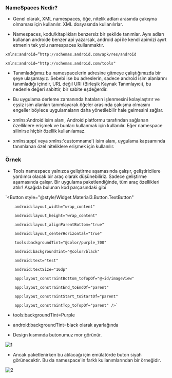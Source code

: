 ### NameSpaces Nedir?
- Genel olarak, XML namespaces, öğe, nitelik adları arasında çakışma olmaması için kullanılır. XML dosyasında kullanılırlar.


- Namespaces, kodu/kitaplıkları benzersiz bir şekilde tanımlar. Aynı adları kullanan androide benzer api yazarsak, android api  ile kendi apimizi ayırt etmenin tek yolu namespaces kullanmaktır.


`xmlns:android=”http://schemas.android.com/apk/res/android `

`xmlns:android="http://schemas.android.com/tools"`

- Tanımladığımız bu namespacelerin adresine gitmeye çalıştığımızda bir şeye ulaşamayız.  Sebebi ise bu adreslerin, sadece android isim alanlarını tanımladığı içindir, URL değil URI (Birleşik Kaynak Tanımlayıcı), bu nedenle değeri sabittir, bir sabite eşdeğerdir.

- Bu uygulama derleme zamanında hataların işlenmesini kolaylaştırır ve eşsiz isim alanları tanımlayarak öğeler arasında çakışma olmasını engeller böylece uygulamaların daha yönetilebilir hale gelmesini sağlar.

- xmlns:Android isim alanı, Android platformu tarafından sağlanan özelliklere erişmek ve bunları kullanmak için kullanılır. Eğer namespace silinirse hiçbir özellik kullanılamaz.
- xmlns:app( veya xmlns:'customname') isim alanı, uygulama kapsamında tanımlanan özel niteliklere erişmek için kullanılır.
### Örnek
- Tools namespace yalnızca geliştirme aşamasında çalışır, geliştiricilere yardımcı olacak bir araç olarak düşünebiliriz. Sadece geliştirme aşamasında çalışır. Bir uygulama paketlendiğinde, tüm araç özellikleri atılır! Aşağıda bulunan kod parçasındaki gibi 


`<Button
        style="@style/Widget.Material3.Button.TextButton"
	
        android:layout_width="wrap_content"
	
        android:layout_height="wrap_content"
	
        android:layout_alignParentBottom="true"
	
        android:layout_centerHorizontal="true"
	
        tools:backgroundTint="@color/purple_700"
	
        android:backgroundTint="@color/black"
	
        android:text="test"
	
        android:textSize="16dp"
	
        app:layout_constraintBottom_toTopOf="@+id/imageView"
	
        app:layout_constraintEnd_toEndOf="parent"
	
        app:layout_constraintStart_toStartOf="parent"
	
        app:layout_constraintTop_toTopOf="parent" />`
		
- tools:backgroundTint=Purple
- android:backgroundTint=black olarak ayarlağında

- Design kısmında butonumuz mor görünür. 

![1](https://user-images.githubusercontent.com/70481060/186033228-a3ec11f4-66a3-445c-b132-159173e1329f.png)



- Ancak paketlenirken bu atılacağı için emülatörde buton siyah görünecektir. Bu da namespace'in farklı kullanımlarından bir örneğidir.


![2](https://user-images.githubusercontent.com/70481060/186033245-1979f388-48d8-4a6b-b1cf-df446179c639.png)



